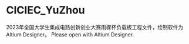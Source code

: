 # CICIEC_YuZhou
2023年全国大学生集成电路创新创业大赛雨骤杯负载板工程文件，绘制软件为Altium Designer。
Please open with Altium Designer.
